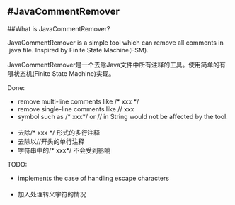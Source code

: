 #JavaCommentRemover
---

##What is JavaCommentRemover?

JavaCommentRemover is a simple tool which can remove all comments in .java file. Inspired by Finite State Machine(FSM).

JavaCommentRemover是一个去除Java文件中所有注释的工具。使用简单的有限状态机(Finite State Machine)实现。

Done:

* remove multi-line comments like  /* xxx */
* remove single-line comments like // xxx
* symbol such as /\* xxx\*/ or // in String would not be affected by the tool.
<br></br>
* 去除/* xxx */ 形式的多行注释
* 去除以//开头的单行注释 
* 字符串中的/\* xxx\*/ 不会受到影响

TODO:

* implements the case of handling escape characters
<br></br>
* 加入处理转义字符的情况
